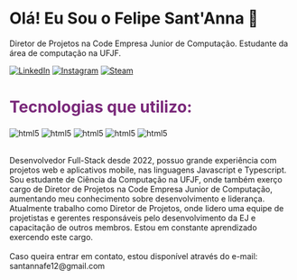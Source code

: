 ### <h1> Olá! Eu Sou o Felipe Sant'Anna 👋 </h1>
<p>Diretor de Projetos na Code Empresa Junior de Computação. Estudante da área de computação na UFJF.</p>

[![LinkedIn](https://img.shields.io/badge/LinkedIn-0077B5?style=for-the-badge&logo=linkedin&logoColor=white)](https://www.linkedin.com/in/felipe-sant-anna-95b13b254/)
[![Instagram](https://img.shields.io/badge/Instagram-E4405F?style=for-the-badge&logo=instagram&logoColor=white)](https://www.instagram.com/felipe.santanna_/)
[![Steam](https://img.shields.io/badge/Steam-000000?style=for-the-badge&logo=steam&logoColor=white)](https://steamcommunity.com/id/Leeiscool_/)

<h1 style="color: #7a297a"> Tecnologias que utilizo: </h1>

<div style="display: inline-block">
        <img align="center" alt="html5" src="https://img.shields.io/badge/Next-black?style=for-the-badge&logo=next.js&logoColor=white" />
        <img align="center" alt="html5" src="https://img.shields.io/badge/React-20232A?style=for-the-badge&logo=react&logoColor=61DAFB" />
        <img align="center" alt="html5" src="https://img.shields.io/badge/TypeScript-007ACC?style=for-the-badge&logo=typescript&logoColor=white" />
        <img align="center" alt="html5" src="https://img.shields.io/badge/tailwindcss-%2338B2AC.svg?style=for-the-badge&logo=tailwind-css&logoColor=white" />
        <img align="center" alt="html5" src="https://img.shields.io/badge/Sass-CC6699?style=for-the-badge&logo=sass&logoColor=white" />
</div>
<br />
<br />
<p>Desenvolvedor Full-Stack desde 2022, possuo grande experiência com projetos web e aplicativos mobile, nas linguagens Javascript e Typescript. Sou estudante de Ciência da Computação na UFJF, onde também exerço cargo de Diretor de Projetos na Code Empresa Junior de Computação, aumentando meu conhecimento sobre desenvolvimento e liderança.
Atualmente trabalho como Diretor de Projetos, onde lidero uma equipe de projetistas e gerentes responsáveis pelo desenvolvimento da EJ e capacitação de outros membros. Estou em constante aprendizado exercendo este cargo.
<br />
<br />
Caso queira entrar em contato, estou disponível através do e-mail: santannafe12@gmail.com

